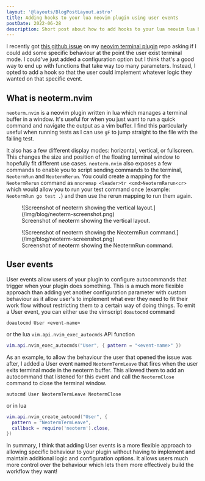 ```yaml
---
layout: '@layouts/BlogPostLayout.astro'
title: Adding hooks to your lua neovim plugin using user events
postDate: 2022-06-28
description: Short post about how to add hooks to your lua neovim lua by firing user events at key points.
---
```


I recently got [this github issue](https://github.com/itmecho/neoterm.nvim/issues/2) on my [neovim terminal plugin](https://github.com/) repo asking if I could add some specific behaviour at the point the user exist terminal mode. I could've just added a configuration option but I think that's a good way to end up with functions that take way too many parameters. Instead, I opted to add a hook so that the user could implement whatever logic they wanted on that specific event.

## What is neoterm.nvim

`neoterm.nvim` is a neovim plugin written in lua which manages a terminal buffer in a window. It's useful for when you just want to run a quick command and navigate the output as a vim buffer. I find this particularly useful when running tests as I can use `gF` to jump straight to the file with the failing test.

It also has a few different display modes: horizontal, vertical, or fullscreen. This changes the size and position of the floating terminal window to hopefully fit different use cases. `neoterm.nvim` also exposes a few commands to enable you to script sending commands to the terminal, `NeotermRun` and `NeotermRerun`. You could create a mapping for the `NeotermRerun` command as `nnoremap <leader>tr <cmd>NeotermRerun<cr>` which would allow you to run your test command once (example: `NeotermRun go test .`) and then use the rerun mapping to run them again.

<figure>
	![Screenshot of neoterm showing the vertical layout.](/img/blog/neoterm-screenshot.png)
	<figcaption>Screenshot of neoterm showing the vertical layout.</figcaption>
</figure>

<figure>
	![Screenshot of neoterm showing the NeotermRun command.](/img/blog/neoterm-screenshot.png)
	<figcaption>Screenshot of neoterm showing the NeotermRun command.</figcaption>
</figure>

## User events
User events allow users of your plugin to configure autocommands that trigger when your plugin does something. This is a much more flexible approach than adding yet another configuration parameter with custom behaviour as it allow user's to implement what ever they need to fit their work flow without restricting them to a certain way of doing things. To emit a User event, you can either use the vimscript `doautocmd` command

```vim
doautocmd User <event-name>
```

or the lua `vim.api.nvim_exec_autocmds` API function

```lua
vim.api.nvim_exec_autocmds("User", { pattern = "<event-name>" })
```

As an example, to allow the behaviour the user that opened the issue was after, I added a User event named `NeotermTermLeave` that fires when the user exits terminal mode in the neoterm buffer. This allowed them to add an autocommand that listened for this event and call the `NeotermClose` command to close the terminal window.

```vim
autocmd User NeotermTermLeave NeotermClose
```

or in lua

```lua
vim.api.nvim_create_autocmd("User", {
  pattern = "NeotermTermLeave",
  callback = require('neoterm').close,
})
```

In summary, I think that adding User events is a more flexible approach to allowing specific behaviour to your plugin without having to implement and maintain additional logic and configuration options. It allows users much more control over the behaviour which lets them more effectively build the workflow they want!
